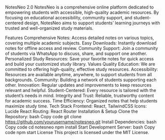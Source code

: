NotesNeo 2.0
NotesNeo is a comprehensive online platform dedicated to empowering students with accessible, high-quality academic resources. By focusing on educational accessibility, community support, and student-centered design, NotesNeo aims to support students’ learning journeys with trusted and well-organized study materials.

Features
Comprehensive Notes: Access detailed notes on various topics, covering multiple academic subjects.
Easy Downloads: Instantly download notes for offline access and review.
Community Support: Join a community of students via WhatsApp to discuss, share, and support one another.
Personalized Study Resources: Save your favorite notes for quick access and build your customized study library.
Values
Quality Education: We are committed to offering high-quality, effective study resources.
Accessibility: Resources are available anytime, anywhere, to support students from all backgrounds.
Community: Building a network of students supporting each other.
Innovation: Regular updates and improvements to keep resources relevant and helpful.
Student-Centered: Every resource is tailored with the student’s needs in mind.
Integrity and Trust: Reliable, trustworthy content for academic success.
Time Efficiency: Organized notes that help students maximize study time.
Tech Stack
Frontend: React, TailwindCSS
Icons: Lucide React
Routing: React Router
Installation & Setup
Clone the Repository:
bash
Copy code
git clone https://github.com/yourusername/notesneo.git
Install Dependencies:
bash
Copy code
cd notesneo
npm install
Start Development Server:
bash
Copy code
npm start
License
This project is licensed under the MIT License.